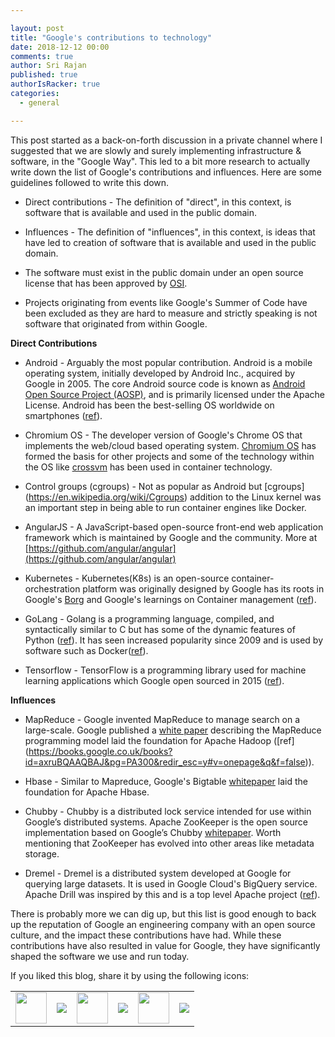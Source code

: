 ```yaml
---

layout: post
title: "Google's contributions to technology"
date: 2018-12-12 00:00
comments: true
author: Sri Rajan
published: true
authorIsRacker: true
categories:
  - general

---
```


This post started as a back-on-forth discussion in a private channel where I suggested that we are slowly and surely implementing infrastructure & software, in the "Google Way". This led to a bit more research to actually write down the list of Google's contributions and influences.  Here are some guidelines followed to write this down.

 - Direct contributions - The definition of "direct", in this context, is software that is available and used in the public domain.

 - Influences - The definition of "influences", in this context, is ideas that have led to creation of software that is available and used in the public domain. 

 - The software must exist in the public domain under an open source license that has been approved by [OSI](https://opensource.org/).

 - Projects originating from events like Google's Summer of Code have been excluded as they are hard to measure and strictly speaking is not software that originated from within Google. 


**Direct Contributions**

 - Android - Arguably the most popular contribution. Android is a mobile operating system, initially developed by Android Inc., acquired by Google in 2005. The core Android source code is known as [Android Open Source Project (AOSP)](https://source.android.com/), and is primarily licensed under the Apache License. Android has been the best-selling OS worldwide on smartphones ([ref](https://www.statista.com/statistics/266210/number-of-available-applications-in-the-google-play-store/)).

 - Chromium OS - The developer version of Google's Chrome OS that implements the web/cloud based operating system. [Chromium OS](https://www.chromium.org/chromium-os) has formed the basis for other projects and some of the technology within the OS like [crossvm](https://chromium.googlesource.com/chromiumos/platform/crosvm/) has been used in container technology.

 - Control groups (cgroups) - Not as popular as Android but [cgroups] (https://en.wikipedia.org/wiki/Cgroups) addition to the Linux kernel was an important step in being able to run container engines like Docker.

 - AngularJS - A JavaScript-based open-source front-end web application framework which is maintained by Google and the community. More at [https://github.com/angular/angular](https://github.com/angular/angular) 

- Kubernetes - Kubernetes(K8s) is an open-source container-orchestration platform was originally designed by Google has its roots in Google's [Borg](https://ai.google/research/pubs/pub43438) and Google's learnings on Container management ([ref](https://queue.acm.org/detail.cfm?id=2898444)). 

- GoLang - Golang is a programming language, compiled, and syntactically similar to C but has some of the dynamic features of Python ([ref](https://techcrunch.com/2009/11/10/google-go-language/)). It has seen increased popularity since 2009 and is used by software such as Docker([ref](https://www.slideshare.net/jpetazzo/docker-and-go-why-did-we-decide-to-write-docker-in-go)).

- Tensorflow - TensorFlow is a programming library used for machine learning applications which Google open sourced in 2015 ([ref](https://www.wired.com/2015/11/google-open-sources-its-artificial-intelligence-engine/)).

**Influences**
 
 - MapReduce - Google invented MapReduce to manage search on a large-scale. 
Google published a [white paper](http://static.googleusercontent.com/media/research.google.com/en/us/archive/mapreduce-osdi04.pdf) describing the MapReduce programming model laid the foundation for Apache Hadoop ([ref] (https://books.google.co.uk/books?id=axruBQAAQBAJ&pg=PA300&redir_esc=y#v=onepage&q&f=false)).

- Hbase - Similar to Mapreduce, Google's Bigtable [whitepaper](http://static.googleusercontent.com/media/research.google.com/en/us/archive/bigtable-osdi06.pdf) laid the foundation for Apache Hbase.

- Chubby - Chubby is a distributed lock service intended for use within Google’s distributed systems. Apache ZooKeeper is the open source implementation based on Google’s Chubby [whitepaper](http://static.googleusercontent.com/media/research.google.com/en/us/archive/chubby-osdi06.pdf). Worth mentioning that ZooKeeper has evolved into other areas like metadata storage.

- Dremel - Dremel is a distributed system developed at Google for querying large datasets. It is used in Google Cloud's BigQuery service. Apache Drill was inspired by this and is a top level Apache project ([ref](https://drill.apache.org/docs/architecture-introduction/)).

 
There is probably more we can dig up, but this list is good enough to back up the reputation of Google an engineering company with an open source culture, and the impact these contributions have had. While these contributions have also resulted in value for Google, they have significantly shaped the software we use and run today. 


<table>
  <tr>If you liked this blog, share it by using the following icons:</tr>
  <tr>
   <td>
       <img src="{% asset_path line-tile.png %}" width=50 >
    </td>
    <td>
      <a href="https://twitter.com/home?status=https%3A//developer.rackspace.com/blog/google-contributions-to-technology/">
        <img src="{% asset_path shareT.png %}">
      </a>
    </td>
    <td>
       <img src="{% asset_path line-tile.png %}" width=50 >
    </td>
    <td>
      <a href="https://www.facebook.com/sharer/sharer.php?u=https%3A//developer.rackspace.com/blog/google-contributions-to-technology/">
        <img src="{% asset_path shareFB.png %}">
      </a>
    </td>
    <td>
       <img src="{% asset_path line-tile.png %}" width=50 >
    </td>
    <td>
      <a href="https://www.linkedin.com/shareArticle?mini=true&url=https%3A//developer.rackspace.com/blog/google-contributions-to-technology&summary=&source=">
        <img src="{% asset_path shareL.png %}">
      </a>
    </td>
  </tr>
</table>


</br>
